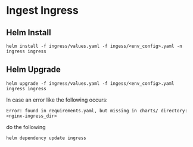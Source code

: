 # Ingest Ingress

## Helm Install

    helm install -f ingress/values.yaml -f ingess/<env_config>.yaml -n ingress ingress

## Helm Upgrade

	helm upgrade -f ingress/values.yaml -f ingess/<env_config>.yaml ingress ingress

In case an error like the following occurs:

    Error: found in requirements.yaml, but missing in charts/ directory: <nginx-ingress_dir>

do the following

    helm dependency update ingress
